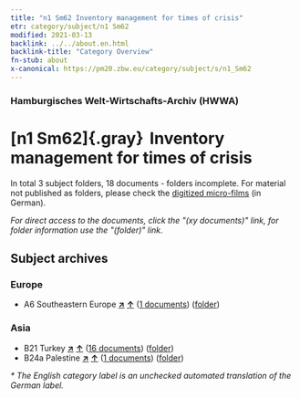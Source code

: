 ```yaml
---
title: "n1 Sm62 Inventory management for times of crisis"
etr: category/subject/n1 Sm62
modified: 2021-03-13
backlink: ../../about.en.html
backlink-title: "Category Overview"
fn-stub: about
x-canonical: https://pm20.zbw.eu/category/subject/s/n1_Sm62
---
```


### Hamburgisches Welt-Wirtschafts-Archiv (HWWA)
# [n1 Sm62]{.gray}&#8201; Inventory management for times of crisis&#160; 





In total 3 subject folders, 18 documents - folders incomplete.
For material not published as folders, please check the [digitized micro-films](/film/h1_sh.de.html) (in German).

_For direct access to the documents, click the "(xy documents)" link, for folder information use the "(folder)" link._

## Subject archives



### Europe

- A6 Southeastern Europe [**&nearr;**](../../../geo/i/140900/about.en.html "Southeastern Europe (all folders)") [**&uarr;**](../../../geo/about.en.html#A6 "Country category system") (<a href="https://pm20.zbw.eu/dfgview/sh/140900,144957" title="about: Southeastern Europe : Inventory management for times of crisis" target="_blank">1 documents</a>) ([folder](../../../../folder/sh/1409xx/140900/1449xx/144957/about.en.html))

### Asia

- B21 Turkey [**&nearr;**](../../../geo/i/141111/about.en.html "Turkey (all folders)") [**&uarr;**](../../../geo/about.en.html#B21 "Country category system") (<a href="https://pm20.zbw.eu/dfgview/sh/141111,144957" title="about: Turkey : Inventory management for times of crisis" target="_blank">16 documents</a>) ([folder](../../../../folder/sh/1411xx/141111/1449xx/144957/about.en.html))
- B24a Palestine [**&nearr;**](../../../geo/i/141115/about.en.html "Palestine (all folders)") [**&uarr;**](../../../geo/about.en.html#B24a "Country category system") (<a href="https://pm20.zbw.eu/dfgview/sh/141115,144957" title="about: Palestine : Inventory management for times of crisis" target="_blank">1 documents</a>) ([folder](../../../../folder/sh/1411xx/141115/1449xx/144957/about.en.html))


_* The English category label is an unchecked automated translation of the German label._

